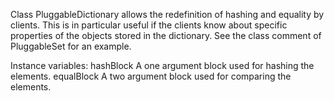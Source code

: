 Class PluggableDictionary allows the redefinition of hashing and equality by clients. This is in particular useful if the clients know about specific properties of the objects stored in the dictionary. See the class comment of PluggableSet for an example.

Instance variables:
	hashBlock	<BlockClosure>	A one argument block used for hashing the elements.
	equalBlock	<BlockClosure>	A two argument block used for comparing the elements.

